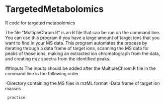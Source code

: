 # TargetedMetabolomics
R code for targeted metabolomics

The file "MultipleChrom.R" is an R file that can be run on the command line. 
You can use this program if you have a large amount of target ions that you want to find in your MS data. 
This program automates the process by iterating through a data frame of target ions, scanning the MS data for peaks of those ions, making an extracted ion chromatograph from the data, and creating m/z spectra from the identified peaks. 

##Inputs 
The inputs should be added after the MultipleChrom.R file in the command line in the following order.

-Directory containing the MS files in mzML format
-Data frame of target ion masses

` practice`
